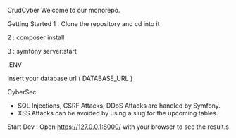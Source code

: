 CrudCyber
Welcome to our monorepo.

Getting Started
1 : Clone the repository and cd into it

2 : composer install

3 : symfony server:start

.ENV

Insert your database url ( DATABASE_URL ) 

CyberSec

- SQL Injections, CSRF Attacks, DDoS Attacks are handled by Symfony.
- XSS Attacks can be avoided by using a slug for the upcoming tables.


Start Dev !
Open https://127.0.0.1:8000/ with your browser to see the result.s


